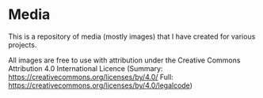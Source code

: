 # Media

This is a repository of media (mostly images) that I have created for various projects.

All images are free to use with attribution under the Creative Commons Attribution 4.0 International Licence (Summary: https://creativecommons.org/licenses/by/4.0/ Full: https://creativecommons.org/licenses/by/4.0/legalcode)
